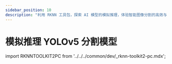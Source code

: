 ```yaml
---
sidebar_position: 10
description: "利用 RKNN 工具包，探索 AI 模型的模拟推理，体验智能图像分割的高效与精准"
---
```


# 模拟推理 YOLOv5 分割模型

import RKNNTOOLKIT2PC from '../../../common/dev/\_rknn-toolkit2-pc.mdx';

<RKNNTOOLKIT2PC />
